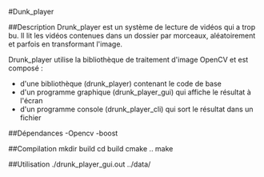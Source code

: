 #Dunk_player

##Description
Drunk_player est un système de lecture de vidéos qui a trop bu. Il lit les
vidéos contenues dans un dossier par morceaux, aléatoirement et parfois en
transformant l'image.

Drunk_player utilise la bibliothèque de traitement d'image OpenCV et est composé :

- d'une bibliothèque (drunk_player) contenant le code de base
- d'un programme graphique (drunk_player_gui) qui affiche le résultat à
l'écran
- d'un programme console (drunk_player_cli) qui sort le résultat dans un
fichier


##Dépendances
-Opencv
-boost

##Compilation
mkdir build
cd build
cmake ..
make

##Utilisation
./drunk_player_gui.out ../data/
